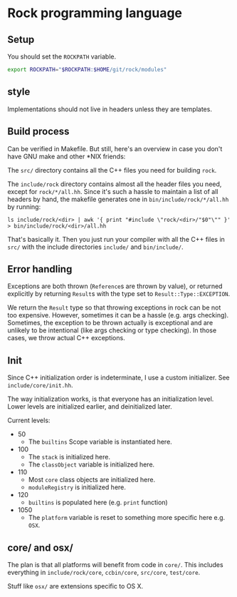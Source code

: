 # Rock programming language

## Setup

You should set the `ROCKPATH` variable.

```sh
export ROCKPATH="$ROCKPATH:$HOME/git/rock/modules"
```

## style

Implementations should not live in headers unless they are templates.

## Build process

Can be verified in Makefile. But still, here's an overview in case you don't have GNU make and other \*NIX friends:

The `src/` directory contains all the C++ files you need for building `rock`.

The `include/rock` directory contains almost all the header files you need, except for `rock/*/all.hh`. Since it's such a hassle to maintain a list of all headers by hand, the makefile generates one in `bin/include/rock/*/all.hh` by running:

    ls include/rock/<dir> | awk '{ print "#include \"rock/<dir>/"$0"\"" }' > bin/include/rock/<dir>/all.hh

That's basically it. Then you just run your compiler with all the C++ files in `src/` with the include directories `include/` and `bin/include/`.

## Error handling

Exceptions are both thrown (`Reference`s are thrown by value), or returned explicitly by returning `Result`s with the type set to `Result::Type::EXCEPTION`.

We return the `Result` type so that throwing exceptions in rock can be not too expensive. However, sometimes it can be a hassle (e.g. args checking). Sometimes, the exception to be thrown actually is exceptional and are unlikely to be intentional (like args checking or type checking). In those cases, we throw actual C++ exceptions.

## Init

Since C++ initialization order is indeterminate, I use a custom initializer. See `include/core/init.hh`.

The way initialization works, is that everyone has an initialization level. Lower levels are initialized earlier, and deinitialized later.

Current levels:

  * 50
    - The `builtins` Scope variable is instantiated here.
  * 100
    - The `stack` is initialized here.
    - The `classObject` variable is initialized here.
  * 110
    - Most `core` class objects are initialized here.
    - `moduleRegistry` is initialized here.
  * 120
    - `builtins` is populated here (e.g. `print` function)
  * 1050
    - The `platform` variable is reset to something more specific here
      e.g. `OSX`.

## core/ and osx/

The plan is that all platforms will benefit from code in `core/`. This includes everything in `include/rock/core`, `ccbin/core`, `src/core`, `test/core`.

Stuff like `osx/` are extensions specific to OS X.
